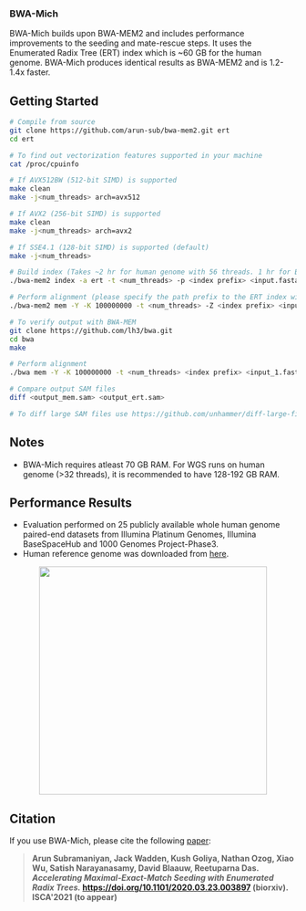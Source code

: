 ### BWA-Mich

BWA-Mich builds upon BWA-MEM2 and includes performance improvements to the seeding and mate-rescue steps. 
It uses the Enumerated Radix Tree (ERT) index which is ~60 GB for the human genome.
BWA-Mich produces identical results as BWA-MEM2 and is 1.2-1.4x faster. 

## Getting Started
```sh
# Compile from source
git clone https://github.com/arun-sub/bwa-mem2.git ert
cd ert

# To find out vectorization features supported in your machine
cat /proc/cpuinfo

# If AVX512BW (512-bit SIMD) is supported
make clean
make -j<num_threads> arch=avx512

# If AVX2 (256-bit SIMD) is supported
make clean
make -j<num_threads> arch=avx2

# If SSE4.1 (128-bit SIMD) is supported (default)
make -j<num_threads>

# Build index (Takes ~2 hr for human genome with 56 threads. 1 hr for BWT, 1 hr for ERT)
./bwa-mem2 index -a ert -t <num_threads> -p <index prefix> <input.fasta>

# Perform alignment (please specify the path prefix to the ERT index with -Z option)
./bwa-mem2 mem -Y -K 100000000 -t <num_threads> -Z <index prefix> <input_1.fastq> <input_2.fastq> -o <output_ert.sam>

# To verify output with BWA-MEM
git clone https://github.com/lh3/bwa.git
cd bwa
make

# Perform alignment
./bwa mem -Y -K 100000000 -t <num_threads> <index prefix> <input_1.fastq> <input_2.fastq> -o <output_mem.sam>

# Compare output SAM files
diff <output_mem.sam> <output_ert.sam>

# To diff large SAM files use https://github.com/unhammer/diff-large-files

```

## Notes

* BWA-Mich requires atleast 70 GB RAM. For WGS runs on human genome (>32 threads), it is recommended to have 128-192 GB RAM.

## Performance Results

* Evaluation performed on 25 publicly available whole human genome paired-end datasets from Illumina Platinum Genomes, Illumina BaseSpaceHub and 1000 Genomes Project-Phase3.
* Human reference genome was downloaded from [here](https://storage.googleapis.com/genomics-public-data/references/hg38/v0/Homo_sapiens_assembly38.fasta).

<p align="center">
<img src="https://github.com/arun-sub/bwa-mem2/blob/master/images/BWA-MEM2-ERT-Performance.png" height="400"/a></br>
</p>

## Citation

If you use BWA-Mich, please cite the following [paper](https://biorxiv.org/cgi/content/short/2020.03.23.003897v1):

> **Arun Subramaniyan, Jack Wadden, Kush Goliya, Nathan Ozog, Xiao Wu, Satish Narayanasamy, David Blaauw, Reetuparna Das. *Accelerating Maximal-Exact-Match Seeding with Enumerated Radix Trees.* https://doi.org/10.1101/2020.03.23.003897 (biorxiv). ISCA'2021 (to appear)**

